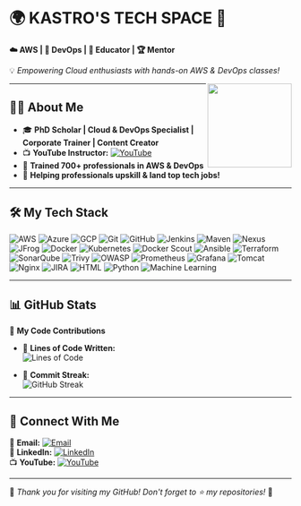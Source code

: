 # 🌍 KASTRO'S TECH SPACE 🚀  
**☁️ AWS | 🔧 DevOps | 🎥 Educator | 🏆 Mentor**  

💡 *Empowering Cloud enthusiasts with hands-on AWS & DevOps classes!*  

<img src="https://media.licdn.com/dms/image/v2/D5603AQHJB_lF1d9OSw/profile-displayphoto-shrink_800_800/profile-displayphoto-shrink_800_800/0/1718971147172?e=1747267200&v=beta&t=L6h8BKPXRbbMoB99LcotWilLrK4llQ-y6wd6q9ZAHnQ" width="150" height="150" align="right" />

---

## 👨‍🎓 About Me  
- 🎓 **PhD Scholar | Cloud & DevOps Specialist | Corporate Trainer | Content Creator**  
- 📺 **YouTube Instructor:** [![YouTube](https://img.shields.io/badge/-Learn%20With%20KASTRO-FF0000?style=flat-square&logo=youtube&logoColor=white)](https://www.youtube.com/@LearnWithKASTRO)  
- 🚀 **Trained 700+ professionals in AWS & DevOps**  
- 🌟 **Helping professionals upskill & land top tech jobs!**  

---

## 🛠️ My Tech Stack  

![AWS](https://img.shields.io/badge/AWS-232F3E?style=for-the-badge&logo=amazonaws&logoColor=white) ![Azure](https://img.shields.io/badge/Azure-0078D4?style=for-the-badge&logo=microsoftazure&logoColor=white) ![GCP](https://img.shields.io/badge/GCP-4285F4?style=for-the-badge&logo=googlecloud&logoColor=white) ![Git](https://img.shields.io/badge/Git-F05032?style=for-the-badge&logo=git&logoColor=white) ![GitHub](https://img.shields.io/badge/GitHub-181717?style=for-the-badge&logo=github&logoColor=white) ![Jenkins](https://img.shields.io/badge/Jenkins-D24939?style=for-the-badge&logo=jenkins&logoColor=white) ![Maven](https://img.shields.io/badge/Maven-C71A36?style=for-the-badge&logo=apachemaven&logoColor=white) ![Nexus](https://img.shields.io/badge/Nexus-1D1D1D?style=for-the-badge&logo=sonatype&logoColor=white) ![JFrog](https://img.shields.io/badge/JFrog-41BF47?style=for-the-badge&logo=jfrog&logoColor=white) ![Docker](https://img.shields.io/badge/Docker-2496ED?style=for-the-badge&logo=docker&logoColor=white) ![Kubernetes](https://img.shields.io/badge/Kubernetes-326CE5?style=for-the-badge&logo=kubernetes&logoColor=white) ![Docker Scout](https://img.shields.io/badge/Docker%20Scout-2496ED?style=for-the-badge&logo=docker&logoColor=white) ![Ansible](https://img.shields.io/badge/Ansible-EE0000?style=for-the-badge&logo=ansible&logoColor=white) ![Terraform](https://img.shields.io/badge/Terraform-623CE4?style=for-the-badge&logo=terraform&logoColor=white) ![SonarQube](https://img.shields.io/badge/SonarQube-4E9BCD?style=for-the-badge&logo=sonarqube&logoColor=white) ![Trivy](https://img.shields.io/badge/Trivy-FF4081?style=for-the-badge&logo=aqua&logoColor=white) ![OWASP](https://img.shields.io/badge/OWASP-000000?style=for-the-badge&logo=owasp&logoColor=white) ![Prometheus](https://img.shields.io/badge/Prometheus-E6522C?style=for-the-badge&logo=prometheus&logoColor=white) ![Grafana](https://img.shields.io/badge/Grafana-F46800?style=for-the-badge&logo=grafana&logoColor=white) ![Tomcat](https://img.shields.io/badge/Tomcat-F8DC75?style=for-the-badge&logo=apachetomcat&logoColor=black) ![Nginx](https://img.shields.io/badge/Nginx-009639?style=for-the-badge&logo=nginx&logoColor=white) ![JIRA](https://img.shields.io/badge/JIRA-0052CC?style=for-the-badge&logo=jira&logoColor=white) ![HTML](https://img.shields.io/badge/HTML-E34F26?style=for-the-badge&logo=html5&logoColor=white) ![Python](https://img.shields.io/badge/Python-3776AB?style=for-the-badge&logo=python&logoColor=white) ![Machine Learning](https://img.shields.io/badge/Machine%20Learning-0277BD?style=for-the-badge&logo=scikitlearn&logoColor=white)  

---

## 📊 GitHub Stats  

📌 **My Code Contributions**  
- 📝 **Lines of Code Written:**  
  ![Lines of Code](https://img.shields.io/badge/Total%20Lines%20of%20Code-1.5M%2B-blue?style=flat-square)  

- 📅 **Commit Streak:**  
  ![GitHub Streak](https://streak-stats.demolab.com?user=KastroVKiran&theme=radical)  

---

## 🔗 Connect With Me  

📧 **Email:** [![Email](https://img.shields.io/badge/Gmail-Contact%20Me-D14836?style=flat-square&logo=gmail&logoColor=white)](mailto:kastrokiran@gmail.com)  
👔 **LinkedIn:** [![LinkedIn](https://img.shields.io/badge/LinkedIn-Connect-blue?style=flat-square&logo=linkedin)](https://www.linkedin.com/in/kastro-kiran/)  
📺 **YouTube:** [![YouTube](https://img.shields.io/badge/YouTube-Subscribe-red?style=flat-square&logo=youtube)](https://www.youtube.com/@LearnWithKASTRO)  

---

🎉 *Thank you for visiting my GitHub! Don't forget to ⭐ my repositories!* 🚀  
